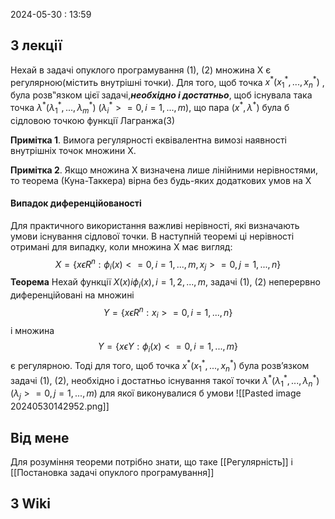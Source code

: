 2024-05-30 : 13:59

## З лекції 

Нехай в задачі опуклого програмування (1), (2) множина Х є регулярною(містить внутрішні точки). Для того, щоб точка $x^*(x_1^*,...,x_n^*)$ , була розв‟язком цієї задачі,***необхідно і достатньо***, щоб існувала така точка $\lambda^*(\lambda_1^*,..., \lambda_m^*)$ $(\lambda_i^* >= 0, i=1,...,m)$, що пара $(x^*, \lambda^*)$ була б сідловою
точкою функції Лагранжа(3)

**Примітка 1**. Вимога регулярності еквівалентна вимозі наявності
внутрішніх точок множини Х.

**Примітка 2**. Якщо множина Х визначена лише лінійними
нерівностями, то теорема (Куна-Таккера) вірна без будь-яких додаткових
умов на Х

#### Випадок диференційованості
Для практичного використання важливі нерівності, які визначають умови існування сідлової точки. В наступній теоремі ці нерівності отримані для випадку, коли множина Х має вигляд: $$X=\{x \epsilon R^n: \phi_i(x) <= 0, i = 1, ..., m, x_j >= 0, j = 1, ..., n\}$$
**Теорема**
Нехай функції $X(x) і \phi_i(x), i = 1, 2, ..., m$, задачі (1), (2) неперервно диференційовані на множині $$Y = \{ x \epsilon R^n: x_i >= 0, i = 1, ..., n \}$$ і множина $$Y = \{ x \epsilon Y: \phi_i(x) <= 0, i = 1, ..., m \}$$є регулярною. Тоді для того, щоб точка $x^*(x_1^*,..., x_n^*)$ була розв’язком
задачі (1), (2), необхідно і достатньо існування такої точки $\lambda^*(\lambda_1^*,..., \lambda_n^*) (\lambda_j >= 0, j = 1, ..., m)$ для якої виконувалися б умови
![[Pasted image 20240530142952.png]]
## Від мене

Для розуміння теореми потрібно знати, що таке [[Регулярність]] і [[Постановка задачі опуклого програмування]]
## З Wiki
